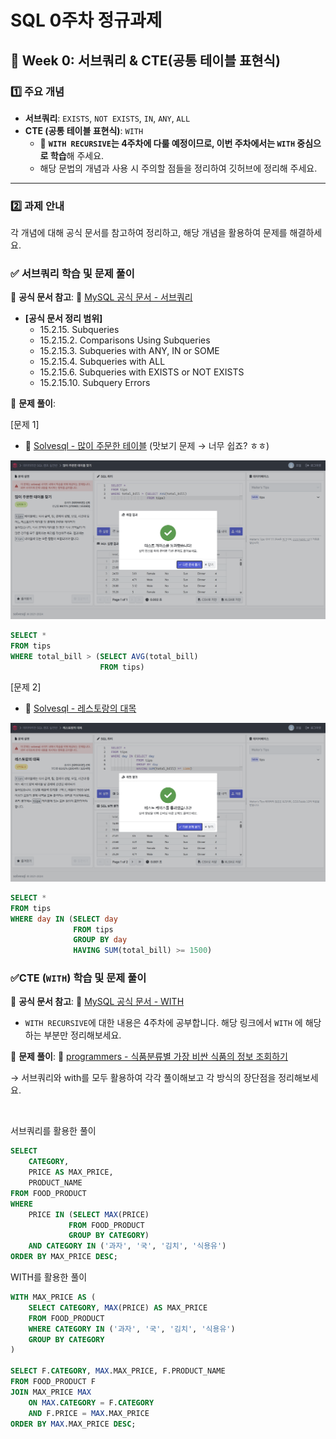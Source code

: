 # SQL 0주차 정규과제

## **📌 Week 0: 서브쿼리 & CTE(공통 테이블 표현식)**

### **1️⃣ 주요 개념**

- **서브쿼리**: `EXISTS`, `NOT EXISTS`, `IN`, `ANY`, `ALL`
- **CTE (공통 테이블 표현식)**: `WITH`
    - 🚨 **`WITH RECURSIVE`는 4주차에 다룰 예정이므로, 이번 주차에서는 `WITH` 중심으로 학습**해 주세요.
    - 해당 문법의 개념과 사용 시 주의할 점들을 정리하여 깃허브에 정리해 주세요.

---

### **2️⃣ 과제 안내**

각 개념에 대해 공식 문서를 참고하여 정리하고, 해당 개념을 활용하여 문제를 해결하세요.

### **✅ 서브쿼리 학습 및 문제 풀이**

📖 **공식 문서 참고**: 🔗 [MySQL 공식 문서 - 서브쿼리](https://dev.mysql.com/doc/refman/8.0/en/subqueries.html)

- **[공식 문서 정리 범위]**
    - 15.2.15. Subqueries
    - 15.2.15.2. Comparisons Using Subqueries
    - 15.2.15.3. Subqueries with ANY, IN or SOME
    - 15.2.15.4. Subqueries with ALL
    - 15.2.15.6. Subqueries with EXISTS or NOT EXISTS
    - 15.2.15.10. Subquery Errors

📝 **문제 풀이**:

[문제 1]
- 🔗 [Solvesql - 많이 주문한 테이블](https://solvesql.com/problems/find-tables-with-high-bill/) (맛보기 문제 → 너무 쉽죠? ㅎㅎ)

![](https://github.com/bird-one-00/25-1_SQL_Assignment/blob/main/img/%EC%8A%A4%ED%81%AC%EB%A6%B0%EC%83%B7%202025-03-14%20163153.png)
```SQL
SELECT *
FROM tips
WHERE total_bill > (SELECT AVG(total_bill)
                    FROM tips)
```

[문제 2]
- 🔗 [Solvesql - 레스토랑의 대목](https://solvesql.com/problems/high-season-of-restaurant/)

![](https://github.com/bird-one-00/25-1_SQL_Assignment/blob/main/img/%EC%8A%A4%ED%81%AC%EB%A6%B0%EC%83%B7%202025-03-14%20164435.png)
```SQL
SELECT *
FROM tips
WHERE day IN (SELECT day
              FROM tips
              GROUP BY day
              HAVING SUM(total_bill) >= 1500)
```

### **✅CTE (`WITH`) 학습 및 문제 풀이**

📖 **공식 문서 참고**: 🔗 [MySQL 공식 문서 - WITH](https://dev.mysql.com/doc/refman/8.0/en/with.html) 

* `WITH RECURSIVE`에 대한 내용은 4주차에 공부합니다. 해당 링크에서 `WITH` 에 해당하는 부분만 정리해보세요.

📝 **문제 풀이**:  🔗 [programmers - 식품분류별 가장 비싼 식품의 정보 조회하기](https://school.programmers.co.kr/learn/courses/30/lessons/131116) 

→ 서브쿼리와 with를 모두 활용하여 각각 풀이해보고 각 방식의 장단점을 정리해보세요.

![]()

서브쿼리를 활용한 풀이
```SQL
SELECT
    CATEGORY,
    PRICE AS MAX_PRICE,
    PRODUCT_NAME
FROM FOOD_PRODUCT
WHERE
    PRICE IN (SELECT MAX(PRICE)
             FROM FOOD_PRODUCT
             GROUP BY CATEGORY)
    AND CATEGORY IN ('과자', '국', '김치', '식용유')
ORDER BY MAX_PRICE DESC;
```
WITH를 활용한 풀이
```SQL
WITH MAX_PRICE AS (
    SELECT CATEGORY, MAX(PRICE) AS MAX_PRICE
    FROM FOOD_PRODUCT
    WHERE CATEGORY IN ('과자', '국', '김치', '식용유')
    GROUP BY CATEGORY
)

SELECT F.CATEGORY, MAX.MAX_PRICE, F.PRODUCT_NAME
FROM FOOD_PRODUCT F
JOIN MAX_PRICE MAX
    ON MAX.CATEGORY = F.CATEGORY
    AND F.PRICE = MAX.MAX_PRICE
ORDER BY MAX.MAX_PRICE DESC;
```